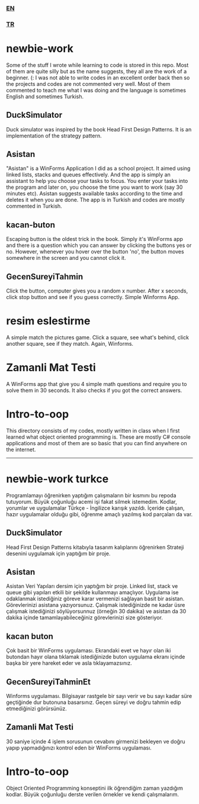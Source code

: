 ### [EN](#newbie-work)
### [TR](#newbie-work-turkce)


# newbie-work
Some of the stuff I wrote while learning to code is stored in this repo. Most of them are quite silly but as the name suggests, they all are the work of a beginner. (:
I was not able to write codes in an excellent order back then so the projects and codes are not commented very well. Most of them commented to teach me what I was doing and the language is sometimes English and sometimes Turkish.

## DuckSimulator
 Duck simulator was inspired by the book Head First Design Patterns. It is an implementation of the strategy pattern. 
 
## Asistan
"Asistan" is a WinForms Application I did as a school project. It aimed using linked lists, stacks and queues effectively. 
And the app is simply an assistant to help you choose your tasks to focus. You enter your tasks into the program and later on, you choose the time you want to work (say 30 minutes etc). Asistan suggests available tasks according to the time and deletes it when you are done. The app is in Turkish and codes are mostly commented in Turkish.

## kacan-buton
Escaping button is the oldest trick in the book. Simply it's WinForms app and there is a question which you can answer by clicking the buttons yes or no. However, whenever you hover over the button 'no', the button moves somewhere in the screen and you cannot click it.

## GecenSureyiTahmin
Click the button, computer gives you a random x number. After x seconds, click stop button and see if you guess correctly. Simple Winforms App.

# resim eslestirme
A simple match the pictures game. Click a square, see what's behind, click another square, see if they match. Again, Winforms.

# Zamanli Mat Testi
A WinForms app that give you 4 simple math questions and require you to solve them in 30 seconds. It also checks if you got the correct answers.

# Intro-to-oop
This directory consists of my codes, mostly written in class when I first learned what object oriented programming is. These are mostly C# console applications and most of them are so basic that you can find anywhere on the internet.

*****


# newbie-work turkce
Programlamayı öğrenirken yaptığım çalışmaların bir kısmını bu repoda tutuyorum. Büyük çoğunluğu acemi işi fakat silmek istemedim. Kodlar, yorumlar ve uygulamalar Türkçe - İngilizce karışık yazıldı. İçeride çalışan, hazır uygulamalar olduğu gibi, öğrenme amaçlı yazılmış kod parçaları da var.

## DuckSimulator
Head First Design Patterns kitabıyla tasarım kalıplarını öğrenirken Strateji desenini uygulamak için yaptığım bir proje.

## Asistan 
Asistan Veri Yapıları dersim için yaptığım bir proje. Linked list, stack ve queue gibi yapıları etkili bir şekilde kullanmayı amaçlıyor. 
Uygulama ise odaklanmak istediğiniz göreve karar vermenizi sağlayan basit bir asistan. Görevlerinizi asistana yazıyorsunuz. Çalışmak istediğinizde ne kadar üsre çalışmak istediğinizi söylüyorsunnuz (örneğin 30 dakika) ve asistan da 30 dakika içinde tamamlayabileceğiniz görevlerinizi size gösteriyor.

## kacan buton
Çok basit bir WinForms uygulaması. Ekrandaki evet ve hayır olan iki butondan hayır olana tıklamak istediğinizde buton uygulama ekranı içinde başka bir yere hareket eder ve asla tıklayamazsınız.

## GecenSureyiTahminEt
Winforms uygulaması. Bilgisayar rastgele bir sayı verir ve bu sayı kadar süre geçtiğinde dur butonuna basarsınız. Geçen süreyi ve doğru tahmin edip etmediğinizi görürsünüz.

## Zamanli Mat Testi
30 saniye içinde 4 işlem sorusunun cevabını girmenizi bekleyen ve doğru yapıp yapmadığınızı kontrol eden bir WinForms uygulaması.

# Intro-to-oop
Object Oriented Programming konseptini ilk öğrendiğim zaman yazdığım kodlar. Büyük çoğunluğu derste verilen örnekler ve kendi çalışmalarım. 
